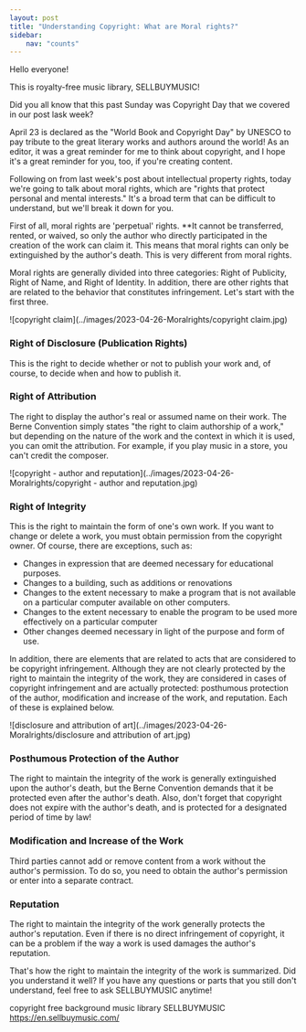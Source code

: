 ```yaml
---
layout: post
title: "Understanding Copyright: What are Moral rights?"
sidebar:
    nav: "counts"
---
```


Hello everyone!

This is royalty-free music library, SELLBUYMUSIC!

Did you all know that this past Sunday was Copyright Day that we covered in our post lask week?

April 23 is declared as the "World Book and Copyright Day" by UNESCO to pay tribute to the great literary works and authors around the world! As an editor, it was a great reminder for me to think about copyright, and I hope it's a great reminder for you, too, if you're creating content.

Following on from last week's post about intellectual property rights, today we're going to talk about moral rights, which are "rights that protect personal and mental interests." It's a broad term that can be difficult to understand, but we'll break it down for you.

First of all, moral rights are 'perpetual' rights. **It cannot be transferred, rented, or waived, so only the author who directly participated in the creation of the work can claim it. This means that moral rights can only be extinguished by the author's death. This is very different from moral rights.

Moral rights are generally divided into three categories: Right of Publicity, Right of Name, and Right of Identity. In addition, there are other rights that are related to the behavior that constitutes infringement. Let's start with the first three.

![copyright claim](../images/2023-04-26-Moralrights/copyright claim.jpg)

### Right of Disclosure (Publication Rights)

This is the right to decide whether or not to publish your work and, of course, to decide when and how to publish it.

### **Right of Attribution**

The right to display the author's real or assumed name on their work. The Berne Convention simply states "the right to claim authorship of a work," but depending on the nature of the work and the context in which it is used, you can omit the attribution. For example, if you play music in a store, you can't credit the composer.

![copyright - author and reputation](../images/2023-04-26-Moralrights/copyright - author and reputation.jpg)

### Right of Integrity

This is the right to maintain the form of one's own work. If you want to change or delete a work, you must obtain permission from the copyright owner. Of course, there are exceptions, such as:

- Changes in expression that are deemed necessary for educational purposes.
- Changes to a building, such as additions or renovations
- Changes to the extent necessary to make a program that is not available on a particular computer available on other computers.
- Changes to the extent necessary to enable the program to be used more effectively on a particular computer
- Other changes deemed necessary in light of the purpose and form of use.

In addition, there are elements that are related to acts that are considered to be copyright infringement. Although they are not clearly protected by the right to maintain the integrity of the work, they are considered in cases of copyright infringement and are actually protected: posthumous protection of the author, modification and increase of the work, and reputation. Each of these is explained below.

![disclosure and attribution of art](../images/2023-04-26-Moralrights/disclosure and attribution of art.jpg)

### **Posthumous Protection of the Author**

The right to maintain the integrity of the work is generally extinguished upon the author's death, but the Berne Convention demands that it be protected even after the author's death. Also, don't forget that copyright does not expire with the author's death, and is protected for a designated period of time by law!

### **Modification and Increase of the Work**

Third parties cannot add or remove content from a work without the author's permission. To do so, you need to obtain the author's permission or enter into a separate contract.

### **Reputation**

The right to maintain the integrity of the work generally protects the author's reputation. Even if there is no direct infringement of copyright, it can be a problem if the way a work is used damages the author's reputation.

That's how the right to maintain the integrity of the work is summarized. Did you understand it well? If you have any questions or parts that you still don't understand, feel free to ask SELLBUYMUSIC anytime!

copyright free background music library SELLBUYMUSIC https://en.sellbuymusic.com/

